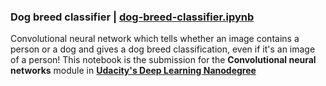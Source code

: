 ### Dog breed classifier | [dog-breed-classifier.ipynb](https://github.com/josh31416/dog-breed-classifier/blob/main/dog_app.ipynb)

Convolutional neural network which tells whether an image contains a person or a dog and gives a dog breed classification, even if it's an image of a person! This notebook is the submission for the **Convolutional neural networks** module in **[Udacity's Deep Learning Nanodegree](https://www.udacity.com/course/deep-learning-nanodegree--nd101)**
